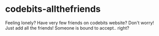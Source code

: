 codebits-allthefriends
======================

Feeling lonely? Have very few friends on codebits website? Don't worry! Just add all the friends! Someone is bound to accept.. right?
